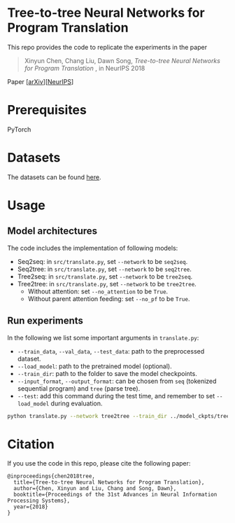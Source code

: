 # Tree-to-tree Neural Networks for Program Translation

This repo provides the code to replicate the experiments in the paper

> Xinyun Chen, Chang Liu, Dawn Song, <cite> Tree-to-tree Neural Networks for Program Translation </cite>,
> in NeurIPS 2018

Paper [[arXiv](https://arxiv.org/abs/1802.03691)][[NeurIPS](https://papers.nips.cc/paper/7521-tree-to-tree-neural-networks-for-program-translation)]

# Prerequisites

PyTorch

# Datasets

The datasets can be found [here](https://drive.google.com/open?id=1LDQOVcgFLrTRjIXH3Tc7kzmoAGK2vVKo).

# Usage

## Model architectures

The code includes the implementation of following models:

* Seq2seq: in `src/translate.py`, set `--network` to be `seq2seq`.
* Seq2tree: in `src/translate.py`, set `--network` to be `seq2tree`.
* Tree2seq: in `src/translate.py`, set `--network` to be `tree2seq`.
* Tree2tree: in `src/translate.py`, set `--network` to be `tree2tree`.
    * Without attention: set `--no_attention` to be `True`.
    * Without parent attention feeding: set `--no_pf` to be `True`.

## Run experiments

In the following we list some important arguments in `translate.py`:
* `--train_data`, `--val_data`, `--test_data`: path to the preprocessed dataset.
* `--load_model`: path to the pretrained model (optional).
* `--train_dir`: path to the folder to save the model checkpoints.
* `--input_format`, `--output_format`: can be chosen from `seq` (tokenized sequential program) and `tree` (parse tree).
* `--test`: add this command during the test time, and remember to set `--load_model` during evaluation.

```bash
python translate.py --network tree2tree --train_dir ../model_ckpts/tree2tree/ --input_format tree --output_format tree
```

# Citation

If you use the code in this repo, please cite the following paper:

```
@inproceedings{chen2018tree,
  title={Tree-to-tree Neural Networks for Program Translation},
  author={Chen, Xinyun and Liu, Chang and Song, Dawn},
  booktitle={Proceedings of the 31st Advances in Neural Information Processing Systems},
  year={2018}
}
```

